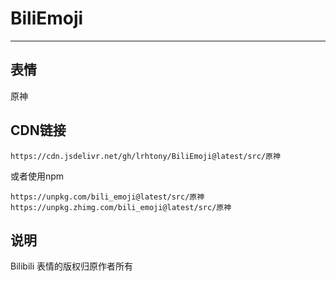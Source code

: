 # BiliEmoji
---
## 表情
原神
## CDN链接
```
https://cdn.jsdelivr.net/gh/lrhtony/BiliEmoji@latest/src/原神
```
或者使用npm
```
https://unpkg.com/bili_emoji@latest/src/原神
https://unpkg.zhimg.com/bili_emoji@latest/src/原神
```
## 说明
Bilibili 表情的版权归原作者所有
